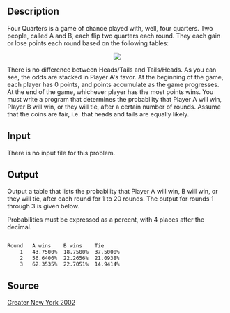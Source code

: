 <h2>Description</h2><p>Four Quarters is a game of chance played with, well, four quarters. Two people, called A and B, each flip two quarters each round. They each gain or lose points each round based on the following tables:
</p><center><img src="images/1217_1.jpg"></center><p>
</p>There is no difference between Heads/Tails and Tails/Heads. As you can see, the odds are stacked in Player A's favor. At the beginning of the game, each player has 0 points, and points accumulate as the game progresses. At the
end of the game, whichever player has the most points wins.
You must write a program that determines the probability that Player A will win, Player B will win, or they will tie, after a certain number of rounds. Assume that the coins are fair, i.e. that heads and tails are equally likely.
<h2>Input</h2><p>There is no input file for this problem.</p><h2>Output</h2><p>Output a table that lists the probability that Player A will win, B will win, or they will tie, after each round for 1 to 20 rounds. The output for rounds 1 through 3 is given below.
</p>Probabilities must be expressed as a percent, with 4 places after the decimal.<pre><code class="language-input1"></code></pre><pre><code class="language-output1">Round   A wins    B wins    Tie
    1   43.7500%  18.7500%  37.5000%
    2   56.6406%  22.2656%  21.0938%
    3   62.3535%  22.7051%  14.9414%</code></pre><h2>Source</h2><a href="searchproblem?field=source&amp;key=Greater+New+York+2002">Greater New York 2002</a>